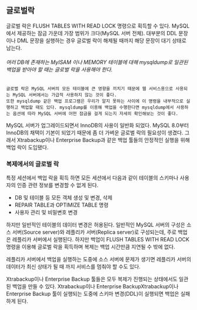 ## 글로벌락

글로벌 락은 FLUSH TABLES WITH READ LOCK 명령으로 획득할 수 있다. MySQL에서 제공하는 잠금 가운데 가장 범위가 크다(MySQL 서버 전체). 대부분의 DDL 문장이나 DML 문장을 실행하는 경우 글로벌 락이 해제될 때까지 해당 문장이 대기 상태로 남는다.

###### 여러 DB에 존재하는 MyISAM 이나 MEMORY 테이블에 대해 mysqldump로 일관된 백업을 받아야 할 때는 글로벌 락을 사용해야 한다.

```ad-note
글로벌 락은 MySQL 서버의 모든 테이블에 큰 영향을 끼치기 때문에 웹 서비스용으로 사용되는 MySQL 서버에서는 가급적 사용하지 않는 것이 좋다.
또한 mysqldump 같은 백업 프로그램은 우리가 알지 못하는 사이에 이 명령을 내부적으로 실행하고 백업할 때도 있다. mysqldump를 이용해 백업을 수행한다면 mysqldump에서 사용하는 옵션에 따라 MySQL 서버에 어떤 잠금을 걸게 되는지 자세히 확인해보는 것이 좋다.
```

MySQL 서버가 업그레이드되면서 InnoDB의 사용이 일반화 되었다. MySQL 8.0부터 InnoDB의 채택이 기본이 되었기 때문에 좀 더 가벼운 글로벌 락의 필요성이 생겼다.
그래서 Xtrabackup이나 Enterprise Backup과 같은 백업 툴들의 안정적인 실행을 위해 백업 락이 도입됐다.

### 복제에서의 글로벌 락
특정 세션에서 백업 락을 획득 하면 모든 세션에서 다음과 같이 테이블의 스키마나 사용자의 인증 관련 정보를 변경할 수 없게 된다.

- DB 및 테이블 등 모든 객체 생성 및 변경, 삭제
- REPAIR TABLE과 OPTIMIZE TABLE 명령
- 사용자 관리 및 비밀변호 변경

하지만 일반적인 테이블의 데이터 변경은 허용된다. 일반적인 MySQL 서버의 구성은 소스 서버(Source server)와 레플리카 서버(Replica server)로 구성되는데, 주로 백업은 레플리카 서버에서 실행된다. 하지만 백업이 FLUSH TABLES WITH READ LOCK 명령을 이용해 글로벌 락을 획득하며 복제는 백업 시간만큼 지연될 수 밖에 없다.

레플리카 서버에서 백업을 실행하는 도중에 소스 서버에 문제가 생기면 레플리카 서버의 데이터가 최신 상태가 될 때 까지 서비스를 멈춰야 할 수도 있다.

Xtrabackup이나 Enterprise Backup 툴들은 모두 복제가 진행되는 상태에서도 일관된 백업을 만들 수 있다. Xtrabackup이나 Enterprise BackupXtrabackup이나 Enterprise Backup 툴이 실행되는 도중에 스키마 변경(DDL)이 실행되면 백업은 실패하게 된다.